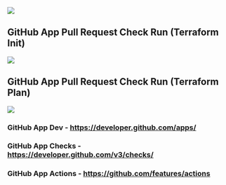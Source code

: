 ![](https://mediastudio.blob.core.windows.net/bin/(GitOps)-Solution-Architecture-(04-22-2020).png)

## GitHub App Pull Request Check Run (Terraform Init)

![](https://mediastudio.blob.core.windows.net/bin/(GitOps)-GitHub-Pull-Request-Check-Run-Terraform-Init-(04-22-2020).png)

## GitHub App Pull Request Check Run (Terraform Plan)

![](https://mediastudio.blob.core.windows.net/bin/(GitOps)-GitHub-Pull-Request-Check-Run-Terraform-Plan-(04-22-2020).png)

### GitHub App Dev - https://developer.github.com/apps/

### GitHub App Checks - https://developer.github.com/v3/checks/

### GitHub App Actions - https://github.com/features/actions
